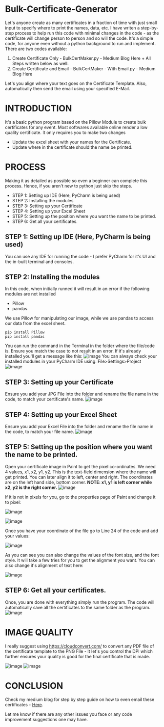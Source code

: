 # Bulk-Certificate-Generator
Let's anyone create as many certificates in a fraction of time with just small input to specify where to print the names, data, etc. I have writen a step-by-step process to help run this code with minimal changes in the code - as the certificate will change person to person and so will the code. It's a simple code, for anyone even without a python background to run and implement. There are two codes available:

1. Create Certificate Only - BulkCertMaker.py - Medium Blog Here + All Steps written below as well.
2. Create Certificate and Email - BulkCertMaker - With Email.py - Medium Blog Here

Let's you align where your text goes on the Certificate Template. Also, automatically then send the email using your specified E-Mail.

# INTRODUCTION
It's a basic python program based on the Pillow Module to create bulk certificates for any event. Most softwares available online render a low quality certificate. It only requires you to make two changes

- Update the excel sheet with your names for the Certificate.
- Update where in the certificate should the name be printed.

# PROCESS
Making it as detailed as possible so even a beginner can complete this process. Hence, if you aren't new to python just skip the steps.

- STEP 1: Setting up IDE (Here, PyCharm is being used)
- STEP 2: Installing the modules
- STEP 3: Setting up your Certificate
- STEP 4: Setting up your Excel Sheet
- STEP 5: Setting up the position where you want the name to be printed.
- STEP 6: Get all your certificates.

## STEP 1: Setting up IDE (Here, PyCharm is being used)
You can use any IDE for running the code - I prefer PyCharm for it's UI and the in-built terminal and consoles.

## STEP 2: Installing the modules
In this code, when initially runned it will result in an error if the following modules are not installed
- Pillow
- pandas

We use Pillow for manipulating our image, while we use pandas to access our data from the excel sheet.
```
pip install Pillow
pip install pandas
```

You can run the command in the Terminal in the folder where the file/code is. Ensure you match the case to not result in an error. If it's already installed you'll get a message like this:
![image](https://user-images.githubusercontent.com/80326865/135320028-f9ff60ac-4ec9-47c5-858a-60fb34026365.png)
You can always check your installed modules in your PyCharm IDE using: File>Settings>Project
![image](https://user-images.githubusercontent.com/80326865/135320587-7d0ce26b-8a86-442f-b609-660cf9ca4198.png)

## STEP 3: Setting up your Certificate
Ensure you add your JPG File into the folder and rename the file name in the code, to match your certificate's name.
![image](https://user-images.githubusercontent.com/80326865/135320886-c184b70d-4076-49a0-aabf-c5102b28901e.png)

## STEP 4: Setting up your Excel Sheet
Ensure you add your Excel File into the folder and rename the file name in the code, to match your file name.
![image](https://user-images.githubusercontent.com/80326865/135321610-da4c24e4-69d2-441c-ba2d-8e0bb3b8dd8a.png)

## STEP 5: Setting up the position where you want the name to be printed.
Open your certificate image in Paint to get the pixel co-ordinates. We need 4 values, x1, x2, y1, y2. This is the text-field dimension where the name will get printed. You can later align it to left, center and right. The coordinates are on the left hand side, bottom corner. 
**NOTE: x1, y1  is left corner while x2, y2 is the right corner.**
![image](https://user-images.githubusercontent.com/80326865/135322281-5caf271e-a8f6-48d1-9b4b-88545cc5c47b.png)

 If it is not in pixels for you, go to the properties page of Paint and change it to pixel:

![image](https://user-images.githubusercontent.com/80326865/135322605-6b12ac70-2896-4204-a7c4-d7b257f703b7.png)

![image](https://user-images.githubusercontent.com/80326865/135322971-dae47a99-2dec-4654-a739-1accef7d3800.png)

Once you have your coordinate of the file go to Line 24 of the code and add your values:

![image](https://user-images.githubusercontent.com/80326865/135323186-3e87b99d-0903-4b67-be9e-e7fa09286f93.png)

As you can see you can also change the values of the font size, and the font style. It will take a few tries for you to get the alignment you want. You can also change it's alignment of text here:

![image](https://user-images.githubusercontent.com/80326865/135323476-1a7c54fd-889e-40b5-80dc-4284311a7af0.png)


## STEP 6: Get all your certificates.
Once, you are done with everything simply run the program. The code will automatically save all the certificates to the same folder as the program. 
![image](https://user-images.githubusercontent.com/80326865/135323684-4f0aaa72-2584-493e-ad40-2041b6911ee4.png)

# IMAGE QUALITY
I really suggest using https://cloudconvert.com/ to convert any PDF file of the certificate template to the PNG File - It let's you control the DPI which further ensures your quality is good for the final certificate that is made.

![image](https://user-images.githubusercontent.com/80326865/135324023-0dd767d2-10a6-4b3a-80d5-ec93dae13acd.png)
![image](https://user-images.githubusercontent.com/80326865/135324054-e5e75941-58e9-486b-b296-a973e813a771.png)

# CONCLUSION
Check my medium blog for step by step guide on how to even email these certificates - [Here](https://itspgiri.medium.com/create-and-e-mail-bulk-certificates-with-python-for-free-18ad7c7ab528).

Let me know if there are any other issues you face or any code improvement suggestions one may have. 

